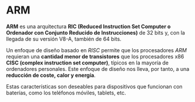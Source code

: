 # ARM

**ARM** es una arquitectura **RIC (Reduced Instruction Set Computer o Ordenador con Conjunto Reducido de Instrucciones)** de 32 bits y, con la llegada de su versión V8-A, también de 64 bits.

Un enfoque de diseño basado en *RISC* permite que los procesadores *ARM* requieran una **cantidad menor de transistores** que los procesadores x86 **CISC (complex instruction set computer)**, típicos en la mayoría de ordenadores personales. Este enfoque de diseño nos lleva, por tanto, a una **reducción de coste, calor y energía**.

Estas características son deseables para dispositivos que funcionan con baterías, como los teléfonos móviles, tablets, etc.